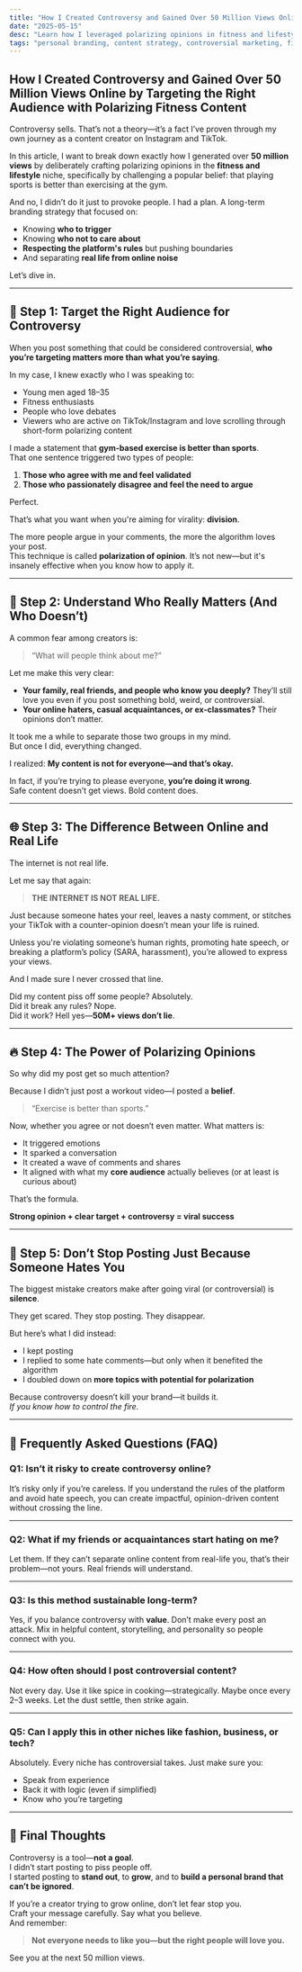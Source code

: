 ```yaml
---
title: "How I Created Controversy and Gained Over 50 Million Views Online by Targeting the Right Audience with Polarizing Fitness Content"
date: "2025-05-15"
desc: "Learn how I leveraged polarizing opinions in fitness and lifestyle content to go viral with over 20M+ views on Instagram and TikTok—while ignoring the hate and focusing on real connections."
tags: "personal branding, content strategy, controversial marketing, fitness, tiktok growth"
---
```


## How I Created Controversy and Gained Over 50 Million Views Online by Targeting the Right Audience with Polarizing Fitness Content

Controversy sells. That’s not a theory—it’s a fact I’ve proven through my own journey as a content creator on Instagram and TikTok.

In this article, I want to break down exactly how I generated over **50 million views** by deliberately crafting polarizing opinions in the **fitness and lifestyle** niche, specifically by challenging a popular belief: that playing sports is better than exercising at the gym.

And no, I didn’t do it just to provoke people. I had a plan. A long-term branding strategy that focused on:
- Knowing **who to trigger**
- Knowing **who not to care about**
- **Respecting the platform's rules** but pushing boundaries
- And separating **real life from online noise**

Let’s dive in.

---

## 🎯 Step 1: Target the Right Audience for Controversy

When you post something that could be considered controversial, **who you’re targeting matters more than what you’re saying**.

In my case, I knew exactly who I was speaking to:
- Young men aged 18–35
- Fitness enthusiasts
- People who love debates
- Viewers who are active on TikTok/Instagram and love scrolling through short-form polarizing content

I made a statement that **gym-based exercise is better than sports**.  
That one sentence triggered two types of people:
1. **Those who agree with me and feel validated**  
2. **Those who passionately disagree and feel the need to argue**

Perfect.

That’s what you want when you're aiming for virality: **division**.

The more people argue in your comments, the more the algorithm loves your post.  
This technique is called **polarization of opinion**. It’s not new—but it's insanely effective when you know how to apply it.

---

## 🧠 Step 2: Understand Who Really Matters (And Who Doesn’t)

A common fear among creators is:  
> “What will people think about me?”

Let me make this very clear:

- **Your family, real friends, and people who know you deeply?** They’ll still love you even if you post something bold, weird, or controversial.  
- **Your online haters, casual acquaintances, or ex-classmates?** Their opinions don’t matter.

It took me a while to separate those two groups in my mind.  
But once I did, everything changed.

I realized: **My content is not for everyone—and that’s okay.**

In fact, if you’re trying to please everyone, **you’re doing it wrong**.  
Safe content doesn’t get views. Bold content does.

---

## 🌐 Step 3: The Difference Between Online and Real Life

The internet is not real life.

Let me say that again:  
> **THE INTERNET IS NOT REAL LIFE.**

Just because someone hates your reel, leaves a nasty comment, or stitches your TikTok with a counter-opinion doesn’t mean your life is ruined.

Unless you're violating someone’s human rights, promoting hate speech, or breaking a platform’s policy (SARA, harassment), you’re allowed to express your views.

And I made sure I never crossed that line.

Did my content piss off some people? Absolutely.  
Did it break any rules? Nope.  
Did it work? Hell yes—**50M+ views don’t lie**.

---

## 🔥 Step 4: The Power of Polarizing Opinions

So why did my post get so much attention?

Because I didn’t just post a workout video—I posted a **belief**.

> “Exercise is better than sports.”

Now, whether you agree or not doesn’t even matter. What matters is:  
- It triggered emotions  
- It sparked a conversation  
- It created a wave of comments and shares  
- It aligned with what my **core audience** actually believes (or at least is curious about)

That’s the formula.

**Strong opinion + clear target + controversy = viral success**

---

## 🚀 Step 5: Don’t Stop Posting Just Because Someone Hates You

The biggest mistake creators make after going viral (or controversial) is **silence**.

They get scared. They stop posting. They disappear.

But here’s what I did instead:  
- I kept posting  
- I replied to some hate comments—but only when it benefited the algorithm  
- I doubled down on **more topics with potential for polarization**

Because controversy doesn’t kill your brand—it builds it.  
*If you know how to control the fire.*

---

## 🙋 Frequently Asked Questions (FAQ)

### **Q1: Isn’t it risky to create controversy online?**

It’s risky only if you’re careless. If you understand the rules of the platform and avoid hate speech, you can create impactful, opinion-driven content without crossing the line.

---

### **Q2: What if my friends or acquaintances start hating on me?**

Let them. If they can’t separate online content from real-life you, that’s their problem—not yours. Real friends will understand.

---

### **Q3: Is this method sustainable long-term?**

Yes, if you balance controversy with **value**. Don’t make every post an attack. Mix in helpful content, storytelling, and personality so people connect with you.

---

### **Q4: How often should I post controversial content?**

Not every day. Use it like spice in cooking—strategically. Maybe once every 2–3 weeks. Let the dust settle, then strike again.

---

### **Q5: Can I apply this in other niches like fashion, business, or tech?**

Absolutely. Every niche has controversial takes. Just make sure you:
- Speak from experience
- Back it with logic (even if simplified)
- Know who you’re targeting

---

## 🧭 Final Thoughts

Controversy is a tool—**not a goal**.  
I didn’t start posting to piss people off.  
I started posting to **stand out**, to **grow**, and to **build a personal brand that can’t be ignored**.

If you’re a creator trying to grow online, don’t let fear stop you.  
Craft your message carefully. Say what you believe.  
And remember:

> **Not everyone needs to like you—but the right people will love you.**

See you at the next 50 million views.
